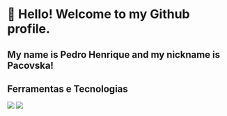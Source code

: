 # 👋 Hello! Welcome to my Github profile.
## My name is Pedro Henrique and my nickname is Pacovska!

## Ferramentas e Tecnologias

<img src="https://cdn.jsdelivr.net/gh/devicons/devicon/icons/cplusplus/cplusplus-original.svg" /> <img src="https://cdn.jsdelivr.net/gh/devicons/devicon/icons/python/python-original.svg" />

          
